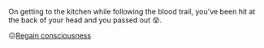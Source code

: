 On getting to the kitchen while following the blood trail, you've been hit at the back of your head and you passed out 😵.

😖[Regain consciousness](../0/0.md)